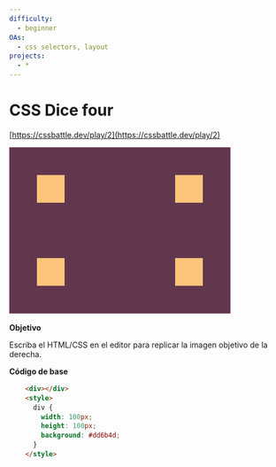 ```yaml
---
difficulty:
  - beginner
OAs:
  - css selectors, layout
projects:
  - *
---
```


# CSS Dice four

[https://cssbattle.dev/play/2](https://cssbattle.dev/play/2)

![](css_dice_four.png)

__Objetivo__

Escriba el HTML/CSS en el editor para replicar la imagen objetivo de la derecha.

__Código de base__

```html
    <div></div>
    <style>
      div {
        width: 100px;
        height: 100px;
        background: #dd6b4d;
      }
    </style>
```
